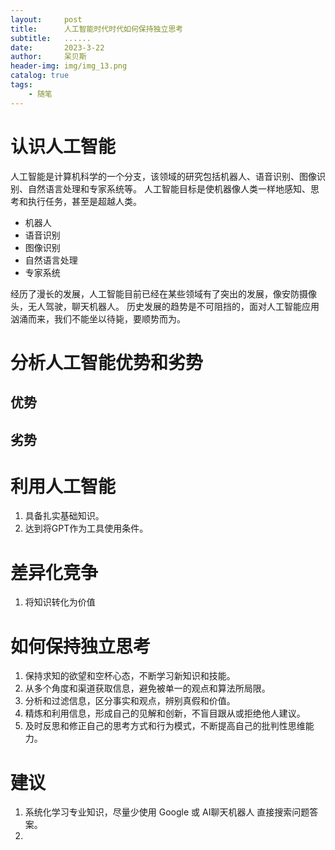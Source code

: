 ```yaml
---
layout:     post
title:      人工智能时代时代如何保持独立思考
subtitle:   ......
date:       2023-3-22
author:     呆贝斯
header-img: img/img_13.png
catalog: true
tags:
    - 随笔
---
```

# 认识人工智能
人工智能是计算机科学的一个分支，该领域的研究包括机器人、语音识别、图像识别、自然语言处理和专家系统等。
人工智能目标是使机器像人类一样地感知、思考和执行任务，甚至是超越人类。

+ 机器人
+ 语音识别
+ 图像识别
+ 自然语言处理
+ 专家系统

经历了漫长的发展，人工智能目前已经在某些领域有了突出的发展，像安防摄像头，无人驾驶，聊天机器人。
历史发展的趋势是不可阻挡的，面对人工智能应用汹涌而来，我们不能坐以待毙，要顺势而为。

# 分析人工智能优势和劣势
## 优势
## 劣势

# 利用人工智能
1. 具备扎实基础知识。
2. 达到将GPT作为工具使用条件。

# 差异化竞争
1. 将知识转化为价值

# 如何保持独立思考
1. 保持求知的欲望和空杯心态，不断学习新知识和技能。
2. 从多个角度和渠道获取信息，避免被单一的观点和算法所局限。
3. 分析和过滤信息，区分事实和观点，辨别真假和价值。
4. 精炼和利用信息，形成自己的见解和创新，不盲目跟从或拒绝他人建议。
5. 及时反思和修正自己的思考方式和行为模式，不断提高自己的批判性思维能力。

# 建议
1. 系统化学习专业知识，尽量少使用 Google 或 AI聊天机器人 直接搜索问题答案。
2. 
